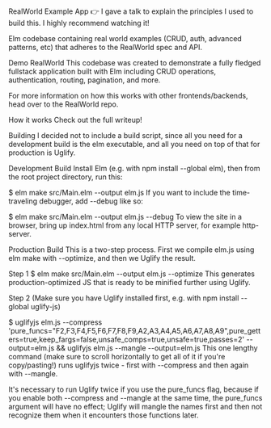 RealWorld Example App
👉 I gave a talk to explain the principles I used to build this. I highly recommend watching it!

Elm codebase containing real world examples (CRUD, auth, advanced patterns, etc) that adheres to the RealWorld spec and API.

Demo    RealWorld
This codebase was created to demonstrate a fully fledged fullstack application built with Elm including CRUD operations, authentication, routing, pagination, and more.

For more information on how this works with other frontends/backends, head over to the RealWorld repo.

How it works
Check out the full writeup!

Building
I decided not to include a build script, since all you need for a development build is the elm executable, and all you need on top of that for production is Uglify.

Development Build
Install Elm (e.g. with npm install --global elm), then from the root project directory, run this:

$ elm make src/Main.elm --output elm.js
If you want to include the time-traveling debugger, add --debug like so:

$ elm make src/Main.elm --output elm.js --debug
To view the site in a browser, bring up index.html from any local HTTP server, for example http-server.

Production Build
This is a two-step process. First we compile elm.js using elm make with --optimize, and then we Uglify the result.

Step 1
$ elm make src/Main.elm --output elm.js --optimize
This generates production-optimized JS that is ready to be minified further using Uglify.

Step 2
(Make sure you have Uglify installed first, e.g. with npm install --global uglify-js)

$ uglifyjs elm.js --compress 'pure_funcs="F2,F3,F4,F5,F6,F7,F8,F9,A2,A3,A4,A5,A6,A7,A8,A9",pure_getters=true,keep_fargs=false,unsafe_comps=true,unsafe=true,passes=2' --output=elm.js && uglifyjs elm.js --mangle --output=elm.js
This one lengthy command (make sure to scroll horizontally to get all of it if you're copy/pasting!) runs uglifyjs twice - first with --compress and then again with --mangle.

It's necessary to run Uglify twice if you use the pure_funcs flag, because if you enable both --compress and --mangle at the same time, the pure_funcs argument will have no effect; Uglify will mangle the names first and then not recognize them when it encounters those functions later.